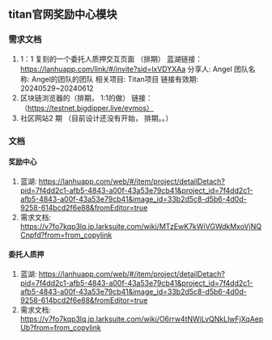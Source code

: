 ## titan官网奖励中心模块

### 需求文档
1.  1：1 复刻的一个委托人质押交互页面  （排期）
蓝湖链接：https://lanhuapp.com/link/#/invite?sid=lxVDYXAa
分享人: Angel
团队名称: Angel的团队的团队
相关项目: Titan项目
链接有效期: 20240529~20240612
2. 区块链浏览器的（排期， 1:1的做）
链接：（https://testnet.bigdipper.live/evmos）
3. 社区网站2 期 （目前设计还没有开始， 排期。。）

### 文档
#### 奖励中心
1. 蓝湖: https://lanhuapp.com/web/#/item/project/detailDetach?pid=7f4dd2c1-afb5-4843-a00f-43a53e79cb41&project_id=7f4dd2c1-afb5-4843-a00f-43a53e79cb41&image_id=33b2d5c8-d5b6-4d0d-9258-614bcd2f6e88&fromEditor=true
2. 需求文档: https://v7fo7kqp3lq.jp.larksuite.com/wiki/MTzEwK7kWiVGWdkMxoVjNQCnpfd?from=from_copylink

#### 委托人质押
1. 蓝湖: https://lanhuapp.com/web/#/item/project/detailDetach?pid=7f4dd2c1-afb5-4843-a00f-43a53e79cb41&project_id=7f4dd2c1-afb5-4843-a00f-43a53e79cb41&image_id=33b2d5c8-d5b6-4d0d-9258-614bcd2f6e88&fromEditor=true
2. 需求文档: https://v7fo7kqp3lq.jp.larksuite.com/wiki/O6rrw4tNWiLvQNkLlwFjXqAepUb?from=from_copylink